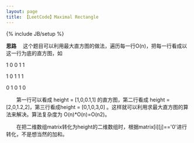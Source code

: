 ```yaml
---
layout: page
title: 【LeetCode】Maximal Rectangle
---
```

{% include JB/setup %}



**思路** 　这个题目可以利用最大直方图的做法，遍历每一行O(n)，把每一行看成以这一行为底的直方图，如

1 0 0 1 1

1 0 1 1 1

0 1 0 1 0

　　第一行可以看成 height = [1,0,0.1,1] 的直方图，第二行看成 height = [2,0,1.2,2]，第三行看成height = [0,1,0,3,0] 。这样就可以利用求最大直方图的算法来解决。算法复杂度为 O(n)*O(n)=O(n2)。

　　在把二维数组matrix转化为height的二维数组时，根据matrix[i][j]=='0'进行转化，不是想当然的加和。